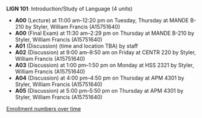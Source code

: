 **LIGN 101**: Introduction/Study of Language (4 units)

- **A00** (Lecture) at 11:00 am–12:20 pm on Tuesday, Thursday at MANDE B-210 by Styler, William Francis (A15751640)
- **A00** (Final Exam) at 11:30 am–2:29 pm on Thursday at MANDE B-210 by Styler, William Francis (A15751640)
- **A01** (Discussion) (time and location TBA) by staff
- **A02** (Discussion) at 9:00 am–9:50 am on Friday at CENTR 220 by Styler, William Francis (A15751640)
- **A03** (Discussion) at 1:00 pm–1:50 pm on Monday at HSS 2321 by Styler, William Francis (A15751640)
- **A04** (Discussion) at 4:00 pm–4:50 pm on Thursday at APM 4301 by Styler, William Francis (A15751640)
- **A05** (Discussion) at 5:00 pm–5:50 pm on Thursday at APM 4301 by Styler, William Francis (A15751640)

[Enrollment numbers over time](./LIGN101.tsv)
